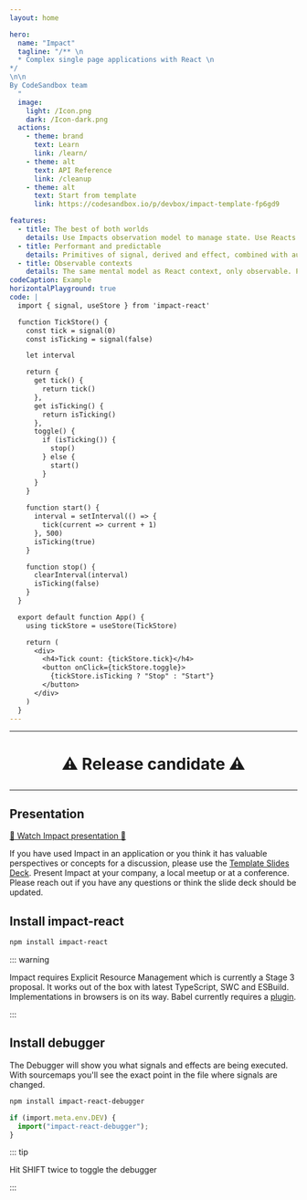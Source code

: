 ```yaml
---
layout: home

hero:
  name: "Impact"
  tagline: "/** \n
  * Complex single page applications with React \n
*/
\n\n
By CodeSandbox team
  "
  image:
    light: /Icon.png
    dark: /Icon-dark.png
  actions:
    - theme: brand
      text: Learn
      link: /learn/
    - theme: alt
      text: API Reference
      link: /cleanup
    - theme: alt
      text: Start from template 
      link: https://codesandbox.io/p/devbox/impact-template-fp6gd9

features:
  - title: The best of both worlds
    details: Use Impacts observation model to manage state. Use Reacts reconciliation model to manage UI.
  - title: Performant and predictable
    details: Primitives of signal, derived and effect, combined with automatic observation in components.
  - title: Observable contexts
    details: The same mental model as React context, only observable. Provide stores, pass them props and consume from any nested component.
codeCaption: Example
horizontalPlayground: true
code: |
  import { signal, useStore } from 'impact-react'

  function TickStore() {
    const tick = signal(0)
    const isTicking = signal(false)

    let interval

    return {
      get tick() {
        return tick()
      },
      get isTicking() {
        return isTicking()
      },
      toggle() {
        if (isTicking()) {
          stop()
        } else {
          start()
        }
      }
    }
    
    function start() {
      interval = setInterval(() => {
        tick(current => current + 1)
      }, 500)
      isTicking(true)
    }

    function stop() {
      clearInterval(interval)
      isTicking(false)
    }
  }

  export default function App() {
    using tickStore = useStore(TickStore)

    return (
      <div>
        <h4>Tick count: {tickStore.tick}</h4>
        <button onClick={tickStore.toggle}>
          {tickStore.isTicking ? "Stop" : "Start"}
        </button>
      </div>
    )
  }
---
```


<HomeContent>

<hr/>

<h1 align="center">

:warning: Release candidate :warning:

</h1>

<hr/>

<ClientOnly>
  <Playground />
</ClientOnly>

## Presentation

[🍿 Watch Impact presentation 🍿](https://www.youtube.com/watch?v=1QHn8LVlPYE)

If you have used Impact in an application or you think it has valuable perspectives or concepts for a discussion, please use the [Template Slides Deck](https://docs.google.com/presentation/d/1pHBW-HxkugtK8Ny1ebj3a_klqu3HzHnSPvbVNw1drnU/edit?usp=sharing). Present Impact at your company, a local meetup or at a conference. Please reach out if you have any questions or think the slide deck should be updated.

## Install impact-react

```sh
npm install impact-react
```

::: warning

Impact requires Explicit Resource Management which is currently a Stage 3 proposal. It works out of the box with latest TypeScript, SWC and ESBuild. Implementations in browsers is on its way. Babel currently requires a [plugin](https://babeljs.io/docs/babel-plugin-proposal-explicit-resource-management).

:::

## Install debugger

The Debugger will show you what signals and effects are being executed. With sourcemaps you'll see the exact point in the file where signals are changed.

```sh
npm install impact-react-debugger
```

```ts
if (import.meta.env.DEV) {
  import("impact-react-debugger");
}
```

::: tip

Hit SHIFT twice to toggle the debugger

:::

</HomeContent>
